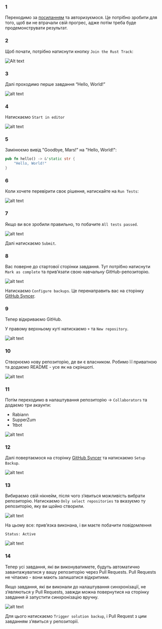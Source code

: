 ### 1

Переходимо за [посиланням](https://exercism.org/tracks/rust) та авторизуємося. Це потрібно зробити для того, щоб ви не втрачали свій прогрес, адже потім треба буде продемонструвати результат.

### 2

Щоб почати, потрібно натиснути кнопку `Join the Rust Track`:

![Alt text](../assets/image-21.png)

### 3

Далі проходимо перше завдання “Hello, World!”

![alt text](../assets/image-67.png)

### 4

Натискаємо `Start in editor`

![alt text](../assets/image-68.png)

### 5

Замінюємо вивід "Goodbye, Mars!" на "Hello, World!":

```rust
pub fn hello() -> &'static str {
    "Hello, World!"
}
```

### 6

Коли хочете перевірити своє рішення, натискайте на `Run Tests`:

![alt text](../assets/image-69.png)

### 7

Якщо ви все зробили правильно, то побачите `All tests passed`.

![alt text](../assets/image-70.png)

Далі натискаємо `Submit`.

### 8

Вас поверне до стартової сторінки завдання. Тут потрібно натиснути `Mark as complete` та прив’язати свою навчальну GitHub-репозиторію.

![alt text](../assets/image-71.png)

Натискаємо `Configure backups`. Це перенаправить вас на сторінку [GitHub Syncer](https://exercism.org/settings/github_syncer).

### 9

Тепер відкриваємо GitHub.

У правому верхньому куті натискаємо `+` та `New repository`.

![alt text](../assets/image-74.png)

### 10

Створюємо нову репозиторію, де ви є власником. Робимо її приватною та додаємо README - усе як на скріншоті.

![alt text](../assets/image-75.png)

### 11

Потім переходимо в налаштування репозиторію → `Collaborators` та додаємо три акаунти:

* Rabiann
* SupperZum
* 1tbot

![alt text](../assets/image-76.png)

### 12

Далі повертаємося на сторінку [GitHub Syncer](https://exercism.org/settings/github_syncer) та натискаємо `Setup Backup`.

![alt text](../assets/image-72.png)

### 13

Вибираємо свій нікнейм, після чого з’явиться можливість вибрати репозиторію. Натискаємо `Only select repositories` та вказуємо ту репозиторію, яку ви щойно створили.

![alt text](../assets/image-73.png)

На цьому все: прив’язка виконана, і ви маєте побачити повідомлення

`Status: Active`

![alt text](../assets/image-77.png)

### 14

Тепер усі завдання, які ви виконуватимете, будуть автоматично завантажуватися у вашу репозиторію через Pull Requests.
Pull Requests не чіпаємо - вони мають залишатися відкритими.

Якщо завдання, які ви виконали до налаштування синхронізації, не з’являються у Pull Requests, завжди можна повернутися на сторінку завдання й запустити синхронізацію вручну.

![alt text](../assets/image-78.png)

Для цього натискаємо `Trigger solution backup`, і Pull Request з цим завданням з’явиться у репозиторії.




